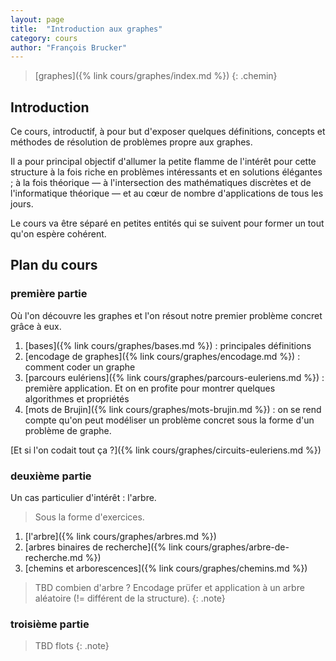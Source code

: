 ```yaml
---
layout: page
title:  "Introduction aux graphes"
category: cours
author: "François Brucker"
---
```


> [graphes]({% link cours/graphes/index.md %})
{: .chemin}

## Introduction

Ce cours, introductif, à pour but d'exposer quelques définitions, concepts et méthodes de résolution de problèmes propre aux graphes.

Il a pour principal objectif d'allumer la petite flamme de l'intérêt pour cette structure à la fois riche en problèmes intéressants et en solutions élégantes ; à la fois théorique — à l'intersection des mathématiques discrètes et de l'informatique théorique — et au cœur de nombre d'applications de tous les jours.

Le cours va être séparé en petites entités qui se suivent pour former un tout qu'on espère cohérent.

## Plan du cours

### première partie

Où l'on découvre les graphes et l'on résout notre premier problème concret grâce à eux.

1. [bases]({% link cours/graphes/bases.md %}) : principales définitions
2. [encodage de graphes]({% link cours/graphes/encodage.md %}) : comment coder un graphe
3. [parcours eulériens]({% link cours/graphes/parcours-euleriens.md %}) : première application. Et on en profite pour montrer quelques algorithmes et propriétés
4. [mots de Brujin]({% link cours/graphes/mots-brujin.md %}) : on se rend compte qu'on peut modéliser un problème concret sous la forme d'un problème de graphe.

[Et si l'on codait tout ça ?]({% link cours/graphes/circuits-euleriens.md %})

### deuxième partie

Un cas particulier d'intérêt : l'arbre.

> Sous la forme d'exercices.

1. [l'arbre]({% link cours/graphes/arbres.md %})
2. [arbres binaires de recherche]({% link cours/graphes/arbre-de-recherche.md %})
3. [chemins et arborescences]({% link cours/graphes/chemins.md %})

> TBD
> combien d'arbre ? Encodage prüfer et application à un arbre aléatoire (!= différent de la structure).
{: .note}

### troisième partie

> TBD
> flots
{: .note}
